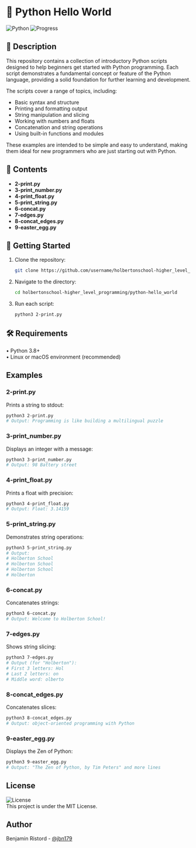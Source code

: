 # 👋 Python Hello World

![Python](https://img.shields.io/badge/Python-3.8%2B-blue.svg)
![Progress](https://img.shields.io/badge/Progress-Getting%20Started-yellow.svg)

## 📖 Description
This repository contains a collection of introductory Python scripts designed to help beginners get started with Python programming. Each script demonstrates a fundamental concept or feature of the Python language, providing a solid foundation for further learning and development.

The scripts cover a range of topics, including:
- Basic syntax and structure
- Printing and formatting output
- String manipulation and slicing
- Working with numbers and floats
- Concatenation and string operations
- Using built-in functions and modules

These examples are intended to be simple and easy to understand, making them ideal for new programmers who are just starting out with Python.

## 📂 Contents 
- **2-print.py**  
- **3-print_number.py**  
- **4-print_float.py**  
- **5-print_string.py**  
- **6-concat.py**  
- **7-edges.py**  
- **8-concat_edges.py**  
- **9-easter_egg.py**  

## 🚀 Getting Started
1. Clone the repository:
   ```bash
   git clone https://github.com/username/holbertonschool-higher_level_programming.git
   ```
2. Navigate to the directory:
   ```bash
   cd holbertonschool-higher_level_programming/python-hello_world
   ```
3. Run each script:
   ```bash
   python3 2-print.py
   ```

## 🛠️ Requirements
• Python 3.8+  
• Linux or macOS environment (recommended)

## Examples

### 2-print.py
Prints a string to stdout:
```bash
python3 2-print.py
# Output: Programming is like building a multilingual puzzle
```

### 3-print_number.py
Displays an integer with a message:
```bash
python3 3-print_number.py
# Output: 98 Battery street
```

### 4-print_float.py
Prints a float with precision:
```bash
python3 4-print_float.py
# Output: Float: 3.14159
```

### 5-print_string.py
Demonstrates string operations:
```bash
python3 5-print_string.py
# Output:
# Holberton School
# Holberton School
# Holberton School
# Holberton
```

### 6-concat.py
Concatenates strings:
```bash
python3 6-concat.py
# Output: Welcome to Holberton School!
```

### 7-edges.py
Shows string slicing:
```bash
python3 7-edges.py
# Output (for "Holberton"):
# First 3 letters: Hol
# Last 2 letters: on
# Middle word: olberto
```

### 8-concat_edges.py
Concatenates slices:
```bash
python3 8-concat_edges.py
# Output: object-oriented programming with Python
```

### 9-easter_egg.py
Displays the Zen of Python:
```bash
python3 9-easter_egg.py
# Output: "The Zen of Python, by Tim Peters" and more lines
```

## License
![License](https://img.shields.io/badge/License-MIT-green.svg)  
This project is under the MIT License.

## Author
Benjamin Ristord - [@jbn179](https://github.com/jbn179)